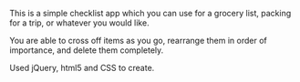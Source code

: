 This is a simple checklist app which you can use for a grocery list, packing for a trip, or whatever you would like.

You are able to cross off items as you go, rearrange them in order of importance, and delete them completely.

Used jQuery, html5 and CSS to create.
